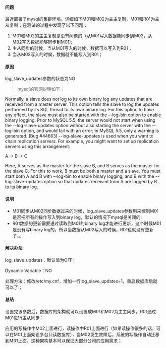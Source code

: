 #### 问题
最近部署了mysql的集群环境，详细如下M01和M02为主主复制，M01和R01为主从复制；在测试的过程中发现了以下问题：
1. M01和M02的主主复制是没有问题的（从M01写入数据能同步到M02，从M02写入数据能够同步到M01);
2. 主从同步的时候，当从M01写入的时候，数据可以写入到R01；
3. 当从M02写入的时候，数据就不能写入到R01；
#### 原因
log_slave_updates参数的状态为NO

>mysql的官网说明如下：

<html>
Normally, a slave does not log to its own binary log any updates that are received from a master server. This option tells the slave to log the updates performed by its SQL thread to its own binary log. For this option to have any effect, the slave must also be started with the --log-bin option to enable binary logging. Prior to MySQL 5.5, the server would not start when using the --log-slave-updates option without also starting the server with the --log-bin option, and would fail with an error; in MySQL 5.5, only a warning is generated. (Bug #44663) --log-slave-updates is used when you want to chain replication servers. For example, you might want to set up replication servers using this arrangement:

A -> B -> C

   

Here, A serves as the master for the slave B, and B serves as the master for the slave C. For this to work, B must be both a master and a slave. You must start both A and B with --log-bin to enable binary logging, and B with the --log-slave-updates option so that updates received from A are logged by B to its binary log.
</html>

#### 说明

- M01同步从M02同步数据过来的时候，log_slave_updates参数用来控制M01是否把所有的操作写入到binary log，默认的情况下mysql是关闭的;
- R01数据的更新需要通过读取到M01的binary log才能进行更新，这个时候M01是没有写binary log的，所以当数据从M02写入的时候，R01也就没有更新了。。

#### 解决办法
log_slave_updates：默认值为OFF;

Dynamic Variable：NO

处理方法：修改/etc/my.cnf，增加一行log_slave_updates=1，重启数据库后就可以了；

#### 总结

设置完该参数后，数据库的架构就可以设置成M01和M02为主主同步，R01通过M01进行主从同步；

应用的写操作中M02上面进行，读操作中R01上面进行（如果读操作很多的话，可以在M01上面架设多台只读数据库），当M02发生故障后，系统的写操作自动迁移到M01上面。这种架构基本可以保证大部分公司的应用需求；